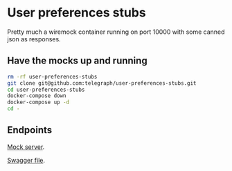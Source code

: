 # User preferences stubs
Pretty much a wiremock container running on port 10000 with some canned json as responses.

## Have the mocks up and running
```sh
rm -rf user-preferences-stubs
git clone git@github.com:telegraph/user-preferences-stubs.git
cd user-preferences-stubs
docker-compose down
docker-compose up -d
cd -
```

## Endpoints

[Mock server](https://user-preferences-stubs-preprod.api-platforms-preprod.telegraph.co.uk/__admin/mappings).

[Swagger file](https://github.com/telegraph/platforms-swagger-specs/blob/master/user-preferences-swagger.json).